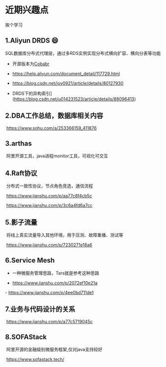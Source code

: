 # 近期兴趣点

挨个学习

<!--more-->

## 1.Aliyun DRDS :smile:

​	SQL数据库分布式代理层，通过多RDS实例实现分布式横向扩容、横向分表等功能

- 开源版本为[Cobabr](https://github.com/alibaba/cobar)



- <https://help.aliyun.com/document_detail/117729.html>

- <https://blog.csdn.net/joy0921/article/details/80127930>

- DRDS下的异构索引](https://blog.csdn.net/u014231523/article/details/88096413)

## 2.DBA工作总结，数据库相关内容

​	<https://www.sohu.com/a/253366159_411876>

## 3.arthas

​	阿里开源工具，java进程monitor工具，可视化可交互

## 4.Raft协议

​	分布式一致性协议，节点角色竞选，通信流程

​	<https://www.jianshu.com/p/aa77c8f4cb5c>

​	<https://www.jianshu.com/p/3c6a4fd6a7cc>

## 5.影子流量

​	将线上真实流量导入其他环境，用于压测、故障重播、测试等

​	<https://www.jianshu.com/p/7230271e18a6>

## 6.Service Mesh

- 一种微服务管理思路，Tars就是参考这种思路

- <https://www.jianshu.com/p/2072ef10e21a>

​- <https://www.jianshu.com/p/4ee0bd711de1>

## 7.业务与代码设计的关系

​	<https://www.jianshu.com/p/a77c5719045c>

## 8.SOFAStack

​	阿里开源的金融级别微服务框架,仅对java支持较好

​	<https://www.sofastack.tech/>

<!--more-->

